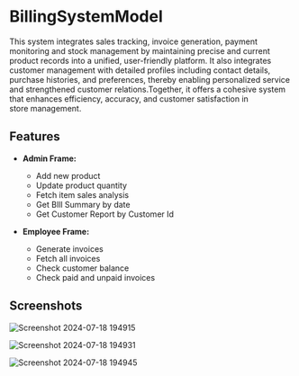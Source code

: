 # BillingSystemModel
This system integrates sales tracking, invoice generation, payment monitoring and stock management by maintaining precise and current product records into a unified, user-friendly platform. It also integrates customer management with detailed profiles including contact details, purchase histories, and preferences, thereby enabling personalized service and strengthened customer relations.Together, it offers a cohesive system that enhances efficiency, accuracy, and customer satisfaction in store management.

## Features

- **Admin Frame:**
  - Add new product
  - Update product quantity
  - Fetch item sales analysis
  - Get BIll Summary by date
  - Get Customer Report by Customer Id
 
- **Employee Frame:**
  - Generate invoices
  - Fetch all invoices
  - Check customer balance
  - Check paid and unpaid invoices
  
## Screenshots

![Screenshot 2024-07-18 194915](https://github.com/user-attachments/assets/de93ed7f-8445-49d5-89db-1c8ee0bc9ca7)

![Screenshot 2024-07-18 194931](https://github.com/user-attachments/assets/b83a8d68-bfac-4858-8cab-046341f0afc2)

![Screenshot 2024-07-18 194945](https://github.com/user-attachments/assets/076ca2fe-3d67-441f-993c-22d63ef7c8fa)




